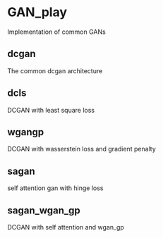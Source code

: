 # GAN_play
Implementation of common GANs  
## dcgan 
The common dcgan architecture  
## dcls 
DCGAN with least square loss  
## wgangp 
DCGAN with wasserstein loss and gradient penalty  
## sagan 
self attention gan with hinge loss  
## sagan_wgan_gp 
DCGAN with self attention and wgan_gp   
